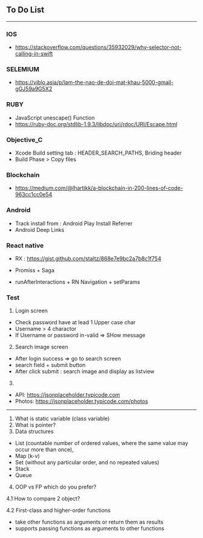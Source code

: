

## To Do List
 
----------------------------------------------------------------------------

### IOS
* https://stackoverflow.com/questions/35932029/why-selector-not-calling-in-swift

### SELEMIUM
* https://viblo.asia/p/lam-the-nao-de-doi-mat-khau-5000-gmail-gGJ59a9G5X2

### RUBY
* JavaScript unescape() Function
* https://ruby-doc.org/stdlib-1.9.3/libdoc/uri/rdoc/URI/Escape.html


### Objective_C
* Xcode Build setting tab : HEADER_SEARCH_PATHS, Briding header
* Build Phase > Copy files

### Blockchain

* https://medium.com/@lhartikk/a-blockchain-in-200-lines-of-code-963cc1cc0e54

### Android

* Track install from :  Android Play Install Referrer 
* Android Deep Links


### React native
* RX : https://gist.github.com/staltz/868e7e9bc2a7b8c1f754
* Promiss + Saga

* runAfterInteractions + RN Navigation + setParams

### Test

1. Login screen
  - Check password have at lead 1 Upper case char
  - Username > 4 charactor
  - If Username or password in-valid => SHow message 

2. Search image screen
  - After login success => go to search screen
  - search field + submit button
  - After click submit : search image and display as listview
  
3. 
- API: https://jsonplaceholder.typicode.com
- Photos: https://jsonplaceholder.typicode.com/photos



--------

1. What is static variable (class variable)
2. What is pointer?
3. Data structures
 - List (countable number of ordered values, where the same value may occur more than once), 
 - Map (k-v)
 - Set (without any particular order, and no repeated values)
 - Stack
 - Queue

4. OOP vs FP which do you prefer?

4.1 How to compare 2 object?

4.2 First-class and higher-order functions 
  - take other functions as arguments or return them as results
  -  supports passing functions as arguments to other functions



